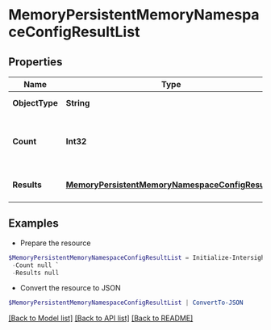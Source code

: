 # MemoryPersistentMemoryNamespaceConfigResultList
## Properties

Name | Type | Description | Notes
------------ | ------------- | ------------- | -------------
**ObjectType** | **String** | A discriminator value to disambiguate the schema of a HTTP GET response body. | 
**Count** | **Int32** | The total number of &#39;memory.PersistentMemoryNamespaceConfigResult&#39; resources matching the request, accross all pages. The &#39;Count&#39; attribute is included when the HTTP GET request includes the &#39;$inlinecount&#39; parameter. | [optional] 
**Results** | [**MemoryPersistentMemoryNamespaceConfigResult[]**](MemoryPersistentMemoryNamespaceConfigResult.md) | The array of &#39;memory.PersistentMemoryNamespaceConfigResult&#39; resources matching the request. | [optional] 

## Examples

- Prepare the resource
```powershell
$MemoryPersistentMemoryNamespaceConfigResultList = Initialize-IntersightMemoryPersistentMemoryNamespaceConfigResultList  -ObjectType null `
 -Count null `
 -Results null
```

- Convert the resource to JSON
```powershell
$MemoryPersistentMemoryNamespaceConfigResultList | ConvertTo-JSON
```

[[Back to Model list]](../README.md#documentation-for-models) [[Back to API list]](../README.md#documentation-for-api-endpoints) [[Back to README]](../README.md)

